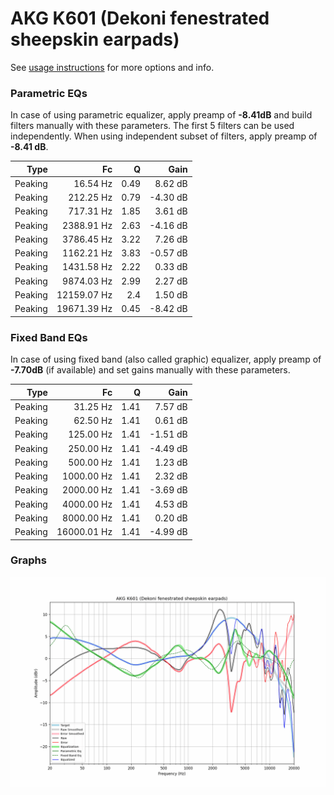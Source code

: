 # AKG K601 (Dekoni fenestrated sheepskin earpads)
See [usage instructions](https://github.com/jaakkopasanen/AutoEq#usage) for more options and info.

### Parametric EQs
In case of using parametric equalizer, apply preamp of **-8.41dB** and build filters manually
with these parameters. The first 5 filters can be used independently.
When using independent subset of filters, apply preamp of **-8.41 dB**.

| Type    | Fc          |    Q | Gain     |
|--------:|------------:|-----:|---------:|
| Peaking | 16.54 Hz    | 0.49 | 8.62 dB  |
| Peaking | 212.25 Hz   | 0.79 | -4.30 dB |
| Peaking | 717.31 Hz   | 1.85 | 3.61 dB  |
| Peaking | 2388.91 Hz  | 2.63 | -4.16 dB |
| Peaking | 3786.45 Hz  | 3.22 | 7.26 dB  |
| Peaking | 1162.21 Hz  | 3.83 | -0.57 dB |
| Peaking | 1431.58 Hz  | 2.22 | 0.33 dB  |
| Peaking | 9874.03 Hz  | 2.99 | 2.27 dB  |
| Peaking | 12159.07 Hz | 2.4  | 1.50 dB  |
| Peaking | 19671.39 Hz | 0.45 | -8.42 dB |

### Fixed Band EQs
In case of using fixed band (also called graphic) equalizer, apply preamp of **-7.70dB**
(if available) and set gains manually with these parameters.

| Type    | Fc          |    Q | Gain     |
|--------:|------------:|-----:|---------:|
| Peaking | 31.25 Hz    | 1.41 | 7.57 dB  |
| Peaking | 62.50 Hz    | 1.41 | 0.61 dB  |
| Peaking | 125.00 Hz   | 1.41 | -1.51 dB |
| Peaking | 250.00 Hz   | 1.41 | -4.49 dB |
| Peaking | 500.00 Hz   | 1.41 | 1.23 dB  |
| Peaking | 1000.00 Hz  | 1.41 | 2.32 dB  |
| Peaking | 2000.00 Hz  | 1.41 | -3.69 dB |
| Peaking | 4000.00 Hz  | 1.41 | 4.53 dB  |
| Peaking | 8000.00 Hz  | 1.41 | 0.20 dB  |
| Peaking | 16000.01 Hz | 1.41 | -4.99 dB |

### Graphs
![](./AKG%20K601%20(Dekoni%20fenestrated%20sheepskin%20earpads).png)